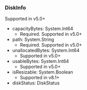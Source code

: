 ### DiskInfo
Supported in v5.0+

- capacityBytes: System.Int64
  - Required. Supported in v5.0+
- path: System.String
  - Required. Supported in v5.0+
- unallocatedBytes: System.Int64
  - Supported in v5.0+
- usableBytes: System.Int64
  - Supported in v5.0+
- isResizable: System.Boolean
  - Supported in v8.1+
- diskStatus: DiskStatus
